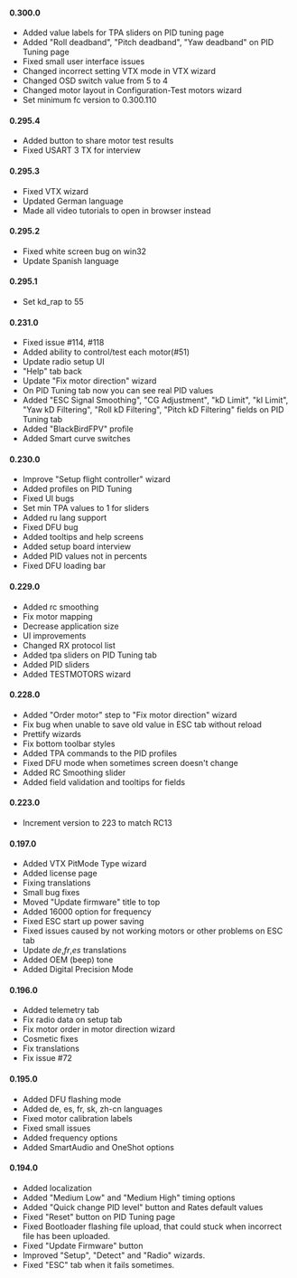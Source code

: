 #### 0.300.0

- Added value labels for TPA sliders on PID tuning page
- Added "Roll deadband", "Pitch deadband", "Yaw deadband" on PID Tuning page
- Fixed small user interface issues
- Changed incorrect setting VTX mode in VTX wizard
- Changed OSD switch value from 5 to 4
- Changed motor layout in Configuration-Test motors wizard
- Set minimum fc version to 0.300.110

#### 0.295.4

- Added button to share motor test results
- Fixed USART 3 TX for interview

#### 0.295.3

- Fixed VTX wizard
- Updated German language
- Made all video tutorials to open in browser instead

#### 0.295.2

- Fixed white screen bug on win32
- Update Spanish language

#### 0.295.1

- Set kd_rap to 55

#### 0.231.0
- Fixed issue #114, #118
- Added ability to control/test each motor(#51)
- Update radio setup UI
- "Help" tab back
- Update "Fix motor direction" wizard
- On PID Tuning tab now you can see real PID values
- Added "ESC Signal Smoothing", "CG Adjustment", "kD Limit", "kI Limit", "Yaw kD Filtering", "Roll kD Filtering", "Pitch kD Filtering" fields on PID Tuning tab
- Added "BlackBirdFPV" profile
- Added Smart curve switches

#### 0.230.0

- Improve "Setup flight controller" wizard
- Added profiles on PID Tuning
- Fixed UI bugs
- Set min TPA values to 1 for sliders
- Added ru lang support
- Fixed DFU bug
- Added tooltips and help screens
- Added setup board interview
- Added PID values not in percents
- Fixed DFU loading bar

#### 0.229.0

- Added rc smoothing
- Fix motor mapping
- Decrease application size
- UI improvements
- Changed RX protocol list
- Added tpa sliders on PID Tuning tab
- Added PID sliders
- Added TESTMOTORS wizard

#### 0.228.0

- Added "Order motor" step to "Fix motor direction" wizard
- Fix bug when unable to save old value in ESC tab without reload
- Prettify wizards
- Fix bottom toolbar styles
- Added TPA commands to the PID profiles
- Fixed DFU mode when sometimes screen doesn't change
- Added RC Smoothing slider
- Added field validation and tooltips for fields

#### 0.223.0
- Increment version to 223 to match RC13

#### 0.197.0

- Added VTX PitMode Type wizard
- Added license page
- Fixing translations
- Small bug fixes
- Moved "Update firmware" title to top
- Added 16000 option for frequency
- Fixed ESC start up power saving
- Fixed issues caused by not working motors or other problems on ESC tab
- Update *de*,*fr*,*es* translations 
- Added OEM (beep) tone
- Added Digital Precision Mode

#### 0.196.0

- Added telemetry tab
- Fix radio data on setup tab
- Fix motor order in motor direction wizard
- Cosmetic fixes
- Fix translations
- Fix issue #72

#### 0.195.0

- Added DFU flashing mode
- Added de, es, fr, sk, zh-cn languages
- Fixed motor calibration labels
- Fixed small issues
- Added frequency options
- Added SmartAudio and OneShot options

#### 0.194.0

- Added localization
- Added "Medium Low" and "Medium High" timing options
- Added "Quick change PID level" button and Rates default values
- Fixed "Reset" button on PID Tuning page
- Fixed Bootloader flashing file upload, that could stuck when incorrect file has been uploaded.
- Fixed "Update Firmware" button
- Improved "Setup", "Detect" and "Radio" wizards.
- Fixed "ESC" tab when it fails sometimes.
